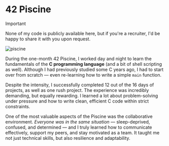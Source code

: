 # 42 Piscine

> [!IMPORTANT]
> None of my code is publicly available here, but if you're a recruiter, I'd be happy to share it with you upon request.

![piscine](https://github.com/user-attachments/assets/880fbf43-2438-4442-8e61-13c5e90f15db)

During the one-month 42 Piscine, I worked day and night to learn the fundamentals of the **C programming language** (and a bit of shell scripting as well). Although I had previously studied some C years ago, I had to start over from scratch — even re-learning how to write a simple `main` function.

Despite the intensity, I successfully completed 12 out of the 16 days of projects, as well as one rush project. The experience was incredibly demanding, but equally rewarding. I learned a lot about problem-solving under pressure and how to write clean, efficient C code within strict constraints.

One of the most valuable aspects of the Piscine was the collaborative environment. _Everyone was in the same situation_ — sleep-deprived, confused, and determined — and I truly learned how to communicate effectively, support my peers, and stay motivated as a team. It taught me not just technical skills, but also resilience and adaptability.
